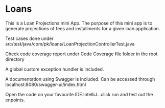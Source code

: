 # Loans
This is a Loan Projections mini App. The purpose of this mini app is to generate projections of fees and installments for a given loan application.

Test cases done under src/test/java/com/pk/loans/LoanProjectionControllerTest.java

Check code coverage report under Code Coverage file folder in the root directory 

A global custom exception hundler is included.

A documentation using Swagger is included. Can be accessed through localhost:8080/swagger-ui/index.html

Open the code on your favourite IDE.IntelliJ...click run and test out the enpoints. 
